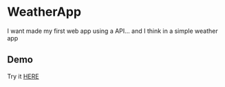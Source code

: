 # WeatherApp

I want made my first web app using a API... and I think in a simple weather app

## Demo
Try it [HERE](https://jpkitro.github.io/Weather-App/)
